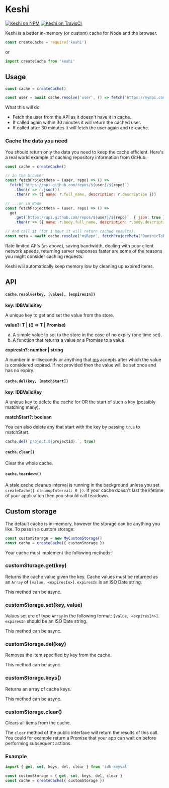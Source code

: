 # Keshi

[![Keshi on NPM](https://img.shields.io/npm/v/keshi.svg)](https://www.npmjs.com/package/keshi)
[![Keshi on TravisCI](https://travis-ci.org/DominicTobias/keshi.svg?branch=master)](https://travis-ci.org/DominicTobias/keshi)

Keshi is a better in-memory (or custom) cache for Node and the browser.

```js
const createCache = require('keshi')
```

or

```js
import createCache from 'keshi'
```

<h2>Usage</h2>

```js
const cache = createCache()

const user = await cache.resolve('user', () => fetch('https://myapi.com/user').then(r => r.json()), '30 mins')
```

What this will do:

- Fetch the user from the API as it doesn't have it in cache.
- If called again within 30 minutes it will return the cached user.
- If called after 30 minutes it will fetch the user again and re-cache.

<h3>Cache the data you need</h3>

You should return only the data you need to keep the cache efficient. Here's a real world example of caching repository information from GitHub:

```js
const cache = createCache()

// In the browser
const fetchProjectMeta = (user, repo) => () =>
  fetch(`https://api.github.com/repos/${user}/${repo}`)
    .then(r => r.json())
    .then(r => ({ name: r.full_name, description: r.description }))

// ...or in Node
const fetchProjectMeta = (user, repo) => () =>
  got
    .get(`https://api.github.com/repos/${user}/${repo}`, { json: true })
    .then(r => ({ name: r.body.full_name, description: r.body.description }))

// And call it (for 1 hour it will return cached results).
const meta = await cache.resolve('myRepo', fetchProjectMeta('DominicTobias', 'keshi'), '1 hour')
```

Rate limited APIs (as above), saving bandwidth, dealing with poor client network speeds, returning server responses faster are some of the reasons you might consider caching requests.

Keshi will automatically keep memory low by cleaning up expired items.

<h2>API</h2>

#### `cache.resolve(key, [value], [expiresIn])`

**key: IDBValidKey**

A unique key to get and set the value from the store.

**value?: T | (() => T | Promise<T>)**

<ol type="a">
  <li>A simple value to set to the store in the case of no expiry (one time set).</li>
  <li>A function that returns a value or a Promise to a value.</li>
</ol>

**expiresIn?: number | string**

A number in milliseconds or anything that [ms](https://www.npmjs.com/package/ms) accepts after which the value is considered expired. If not provided then the value will be set once and has no expiry.

#### `cache.del(key, [matchStart])`

**key: IDBValidKey**

A unique key to delete the cache for OR the start of such a key (possibly matching many).

**matchStart?: boolean**

You can also delete any that start with the key by passing `true` to matchStart.

```js
cache.del(`project.${projectId}.`, true)
```

#### `cache.clear()`

Clear the whole cache.

#### `cache.teardown()`

A stale cache cleanup interval is running in the background unless you set `createCache({ cleanupInterval: 0 })`. If your cache doesn't last the lifetime of your application then you should call teardown.

<h2>Custom storage</h2>

The default cache is in-memory, however the storage can be anything you like. To pass in a custom storage:

```js
const customStorage = new MyCustomStorage()
const cache = createCache({ customStorage })
```

Your cache must implement the following methods:

<h3>customStorage.get(key)</h3>

Returns the cache value given the key. Cache values must be returned as an `Array` of `[value, <expiresIn>]`. `expiresIn` is an ISO Date string.

This method can be async.

<h3>customStorage.set(key, value)</h3>

Values set are of type `Array` in the following format: `[value, <expiresIn>]`. `expiresIn` should be an ISO Date string.

This method can be async.

<h3>customStorage.del(key)</h3>

Removes the item specified by key from the cache.

This method can be async.

<h3>customStorage.keys()</h3>

Returns an array of cache keys.

This method can be async.

<h3>customStorage.clear()</h3>

Clears all items from the cache.

The `clear` method of the public interface will return the results of this call. You could for example return a Promise that your app can wait on before performing subsequent actions.

<h3>Example</h3>

```js
import { get, set, keys, del, clear } from 'idb-keyval'

const customStorage = { get, set, keys, del, clear }
const cache = createCache({ customStorage })
```
